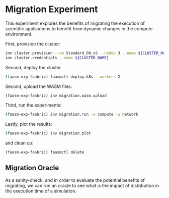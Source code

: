 # Migration Experiment

This experiment explores the benefits of migrating the execution of scientific
applications to benefit from dynamic changes in the compute environment.

First, provision the cluster:

```bash
inv cluster.provision --vm Standard_D8_v5 --nodes 3 --name ${CLUSTER_NAME}
inv cluster.credentials --name ${CLUSTER_NAME}
```

Second, deploy the cluster

```bash
(faasm-exp-faabric) faasmctl deploy.k8s --workers 2
```

Second, upload the WASM files:

```bash
(faasm-exp-faabric) inv migration.wasm.upload
```

Third, run the experiments:

```bash
(faasm-exp-faabric) inv migration.run -w compute -w network
```

Lastly, plot the results:

```bash
(faasm-exp-faabric) inv migration.plot
```

and clean up:

```bash
(faasm-exp-faabric) faasmctl delete
```

## Migration Oracle

As a sanity-check, and in order to evaluate the potential benefits of migrating,
we can run an oracle to see what is the impact of distribution in the execution
time of a simulation.
